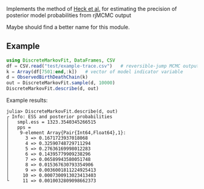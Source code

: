 Implements the method of [Heck et al.](https://link.springer.com/article/10.1007/s11222-018-9828-0) for estimating the precision of posterior model probabilities from rjMCMC output

Maybe should find a better name for this module.

## Example

```julia
using DiscreteMarkovFit, DataFrames, CSV
df = CSV.read("test/example-trace.csv")   # reversible-jump MCMC output
k = Array(df[7501:end,:k])   # vector of model indicator variable
d = ObservedBirthDeathChain(k)
out = DiscreteMarkovFit.sample(d, 10000)
DiscreteMarkovFit.describe(d, out)
```

Example results: 

```
julia> DiscreteMarkovFit.describe(d, out)
┌ Info: ESS and posterior probabilities
│   smpl.ess = 1323.3540345266515
│   pps =
│    9-element Array{Pair{Int64,Float64},1}:
│      3 => 0.1671723937018068   
│      4 => 0.32590748729711294  
│      5 => 0.27636169998012283  
│      6 => 0.14395779909238296  
│      7 => 0.06589943580051748  
│      8 => 0.015367630793354906
│      9 => 0.0036001811224925413
│     10 => 0.0007300913023413403
└     11 => 0.0010032809098662373
```
